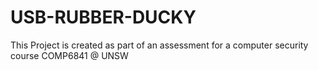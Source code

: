 # USB-RUBBER-DUCKY
This Project is created as part of an assessment for a computer security course COMP6841 @ UNSW
